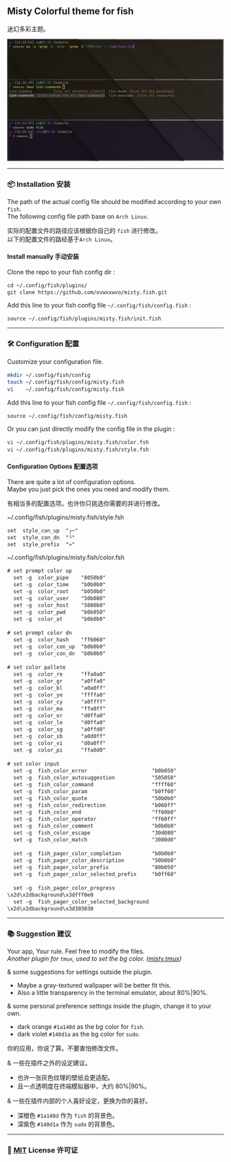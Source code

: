 ## Misty Colorful theme for fish  

迷幻多彩主题。  

![screenshot](screenshot/00.png)  

----  

### 📦 Installation 安装  

The path of the actual config file should be modified according to your own `fish`.  
The following config file path base on `Arch Linux`.  

实际的配置文件的路径应该根据你自己的 `fish` 进行修改。  
以下的配置文件的路经基于`Arch Linux`。  

#### Install manually 手动安装  

Clone the repo to your fish config dir :  
```  
cd ~/.config/fish/plugins/  
git clone https://github.com/ovwxxwvo/misty.fish.git  
```  
Add this line to your fish config file `~/.config/fish/config.fish` :  
```  
source ~/.config/fish/plugins/misty.fish/init.fish  
```  

----  

### 🛠️ Configuration 配置  

Customize your configuration file.  
```sh  
mkdir ~/.config/fish/config  
touch ~/.config/fish/config/misty.fish  
vi    ~/.config/fish/config/misty.fish  
```  
Add this line to your fish config file `~/.config/fish/config.fish` :  
```fish  
source ~/.config/fish/config/misty.fish  
```  

Or you can just directly modify the config file in the plugin :  
```sh  
vi ~/.config/fish/plugins/misty.fish/color.fsh  
vi ~/.config/fish/plugins/misty.fish/style.fsh  
```  

#### Configuration Options 配置选项  

There are quite a lot of configuration options.  
Maybe you just pick the ones you need and modify them.  

有相当多的配置选项。也许你只挑选你需要的并进行修改。  

~/.config/fish/plugins/misty.fish/style.fsh  
```fish  
set  style_con_up  "┌─"  
set  style_con_dn  "└"  
set  style_prefix  "»"  
```  

~/.config/fish/plugins/misty.fish/color.fsh  
```fish  
# set prompt color up  
  set -g  color_pipe    "8050b0"  
  set -g  color_time    "b0b0b0"  
  set -g  color_root    "b050b0"  
  set -g  color_user    "50b080"  
  set -g  color_host    "5080b0"  
  set -g  color_pwd     "b0b050"  
  set -g  color_at      "b0b0b0"  

# set prompt color dn  
  set -g  color_hash    "ff6060"  
  set -g  color_con_up  "b0b0b0"  
  set -g  color_con_dn  "b0b0b0"  

# set color pallete  
  set -g  color_re      "ffa0a0"  
  set -g  color_gr      "a0ffa0"  
  set -g  color_bl      "a0a0ff"  
  set -g  color_ye      "ffffa0"  
  set -g  color_cy      "a0ffff"  
  set -g  color_ma      "ffa0ff"  
  set -g  color_or      "d0ffa0"  
  set -g  color_le      "d0ffa0"  
  set -g  color_sg      "a0ffd0"  
  set -g  color_sb      "a0d0ff"  
  set -g  color_vi      "d0a0ff"  
  set -g  color_pi      "ffa0d0"  

# set color input  
  set -g  fish_color_error                     "b0b050"  
  set -g  fish_color_autosuggestion            "505050"  
  set -g  fish_color_command                   "ffff60"  
  set -g  fish_color_param                     "b0ff60"  
  set -g  fish_color_quote                     "50b0b0"  
  set -g  fish_color_redirection               "b060ff"  
  set -g  fish_color_end                       "ff60b0"  
  set -g  fish_color_operator                  "ff60ff"  
  set -g  fish_color_comment                   "b0b0b0"  
  set -g  fish_color_escape                    "30d080"  
  set -g  fish_color_match                     "3080d0"  

  set -g  fish_pager_color_completion          "b0b0b0"  
  set -g  fish_pager_color_description         "50b0b0"  
  set -g  fish_pager_color_prefix              "80b050"  
  set -g  fish_pager_color_selected_prefix     "b0ff60"  

  set -g  fish_pager_color_progress             \x2d\x2dbackground\x3dfff0e0  
  set -g  fish_pager_color_selected_background  \x2d\x2dbackground\x3d303030  
```  

----  

### 📚 Suggestion 建议  

Your app, Your rule. Feel free to modify the files.  
*Another plugin for `tmux`, used to set the bg color.  ([misty.tmux](https://github.com/ovwxxwvo/misty.tmux.git))*  

& some suggestions for settings outside the plugin.  
- Maybe a gray-textured wallpaper will be better fit this.  
- Also a little transparency in the terminal emulator, about 80%|90%.  

& some personal preference settings inside the plugin, change it to your own.  
- dark  orange   `#1a140d` as the bg color for  `fish`.  
- dark  violet   `#140d1a` as the bg color for  `sudo`.  

你的应用，你说了算。不要害怕修改文件。  

& 一些在插件之外的设定建议。  
- 也许一张灰色纹理的壁纸会更适配。  
- 且一点透明度在终端模拟器中，大约 80%|90%。  

& 一些在插件内部的个人喜好设定，更换为你的喜好。  
- 深橙色 `#1a140d` 作为  `fish`   的背景色。  
- 深紫色 `#140d1a` 作为  `sudo`  的背景色。  

----  

### 📜 [MIT](LICENSE) License 许可证  


